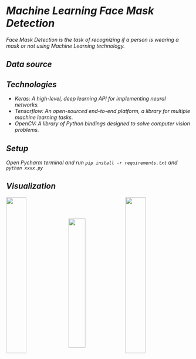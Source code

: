 
# ***Machine Learning Face Mask Detection***

_Face Mask Detection is the task of recognizing if a person is wearing a mask or not using Machine Learning technology._

## ***Data source***


## ***Technologies***
- _Keras: A high-level, deep learning API for implementing neural networks._
- _Tensorflow: An open-sourced end-to-end platform, a library for multiple machine learning tasks._ 
- _OpenCV: A library of Python bindings designed to solve computer vision problems._


## ***Setup*** 
_Open Pycharm terminal and run  `pip install -r requirements.txt` and `python xxxx.py`_


## ***Visualization***

<a href="sample2.gif"><img src="gif/sample2.gif" width="33%" align="center"></a>
<a href="sample1.gif"><img src="gif/sample1.gif" width="30%" align="center"></a>
<a href="sample3.gif"><img src="gif/sample3.gif" width="33%" align="center"></a>


